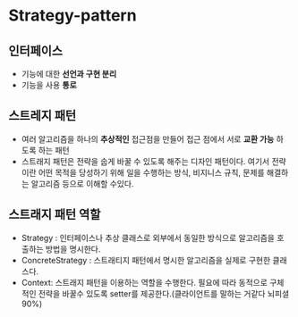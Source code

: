 # Strategy-pattern

## 인터페이스
* 기능에 대한 **선언과 구현 분리**
* 기능을 사용 **통로**

## 스트레지 패턴
* 여러 알고리즘을 하나의 **추상적인** 접근점을 만들어 접근 점에서 서로 **교환 가능** 하도록 하는 패턴
* 스트래지 패턴은 전략을 숩게 바꿀 수 있도록 해주는 디자인 패턴이다. 여기서 전략이란 어떤 목적을 당성하기 위해 일을 수행하는 방식, 비지니스 규칙, 문제를 해결하는 알고리즘 등으로 이해할 수있다.

## 스트래지 패턴 역할
* Strategy : 인터페이스나 추상 클래스로 외부에서 동일한 방식으로 알고리즘을 호출하는 방법을 명시한다.
* ConcreteStrategy : 스트래티지 패턴에서 명시한 알고리즘을 실제로 구현한 클래스다.
* Context: 스트래지 패턴을 이용하는 역할을 수행한다. 필요에 따라 동적으로 구체적인 전략을 바꿀수 있도록 setter를 제공한다.(클라이언트를 말하는 거같다 뇌피셜90%)
